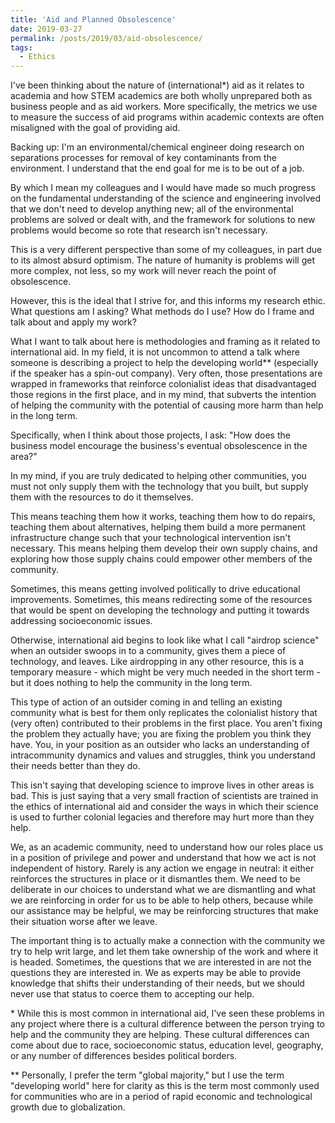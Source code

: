 ```yaml
---
title: 'Aid and Planned Obsolescence'
date: 2019-03-27
permalink: /posts/2019/03/aid-obsolescence/
tags:
  - Ethics
---
```


I've been thinking about the nature of (international$*$) aid as it relates to academia and how STEM academics are both wholly unprepared both as business people and as aid workers. More specifically, the metrics we use to measure the success of aid programs within academic contexts are often misaligned with the goal of providing aid.

Backing up: I'm an environmental/chemical engineer doing research on separations processes for removal of key contaminants from the environment. I understand that the end goal for me is to be out of a job.

By which I mean my colleagues and I would have made so much progress on the fundamental understanding of the science and engineering involved that we don't need to develop anything new; all of the environmental problems are solved or dealt with, and the framework for solutions to new problems would become so rote that research isn't necessary.

This is a very different perspective than some of my colleagues, in part due to its almost absurd optimism. The nature of humanity is problems will get more complex, not less, so my work will never reach the point of obsolescence.

However, this is the ideal that I strive for, and this informs my research ethic. What questions am I asking? What methods do I use? How do I frame and talk about and apply my work?

What I want to talk about here is methodologies and framing as it related to international aid. In my field, it is not uncommon to attend a talk where someone is describing a project to help the developing world$**$ (especially if the speaker has a spin-out company). Very often, those presentations are wrapped in frameworks that reinforce colonialist ideas that disadvantaged those regions in the first place, and in my mind, that subverts the intention of helping the community with the potential of causing more harm than help in the long term.

Specifically, when I think about those projects, I ask: "How does the business model encourage the business's eventual obsolescence in the area?"

In my mind, if you are truly dedicated to helping other communities, you must not only supply them with the technology that you built, but supply them with the resources to do it themselves.

This means teaching them how it works, teaching them how to do repairs, teaching them about alternatives, helping them build a more permanent infrastructure change such that your technological intervention isn't necessary. This means helping them develop their own supply chains, and exploring how those supply chains could empower other members of the community.

Sometimes, this means getting involved politically to drive educational improvements. Sometimes, this means redirecting some of the resources that would be spent on developing the technology and putting it towards addressing socioeconomic issues.

Otherwise, international aid begins to look like what I call "airdrop science" when an outsider swoops in to a community, gives them a piece of technology, and leaves. Like airdropping in any other resource, this is a temporary measure - which might be very much needed in the short term - but it does nothing to help the community in the long term.

This type of action of an outsider coming in and telling an existing community what is best for them only replicates the colonialist history that (very often) contributed to their problems in the first place. You aren't fixing the problem they actually have; you are fixing the problem you think they have. You, in your position as an outsider who lacks an understanding of intracommunity dynamics and values and struggles, think you understand their needs better than they do.

This isn't saying that developing science to improve lives in other areas is bad. This is just saying that a very small fraction of scientists are trained in the ethics of international aid and consider the ways in which their science is used to further colonial legacies and therefore may hurt more than they help.

We, as an academic community, need to understand how our roles place us in a position of privilege and power and understand that how we act is not independent of history. Rarely is any action we engage in neutral: it either reinforces the structures in place or it dismantles them. We need to be deliberate in our choices to understand what we are dismantling and what we are reinforcing in order for us to be able to help others, because while our assistance may be helpful, we may be reinforcing structures that make their situation worse after we leave.

The important thing is to actually make a connection with the community we try to help writ large, and let them take ownership of the work and where it is headed. Sometimes, the questions that we are interested in are not the questions they are interested in. We as experts may be able to provide knowledge that shifts their understanding of their needs, but we should never use that status to coerce them to accepting our help.

$*$ While this is most common in international aid, I've seen these problems in any project where there is a cultural difference between the person trying to help and the community they are helping. These cultural differences can come about due to race, socioeconomic status, education level, geography, or any number of differences besides political borders.

$**$ Personally, I prefer the term "global majority," but I use the term "developing world" here for clarity as this is the term most commonly used for communities who are in a period of rapid economic and technological growth due to globalization. 